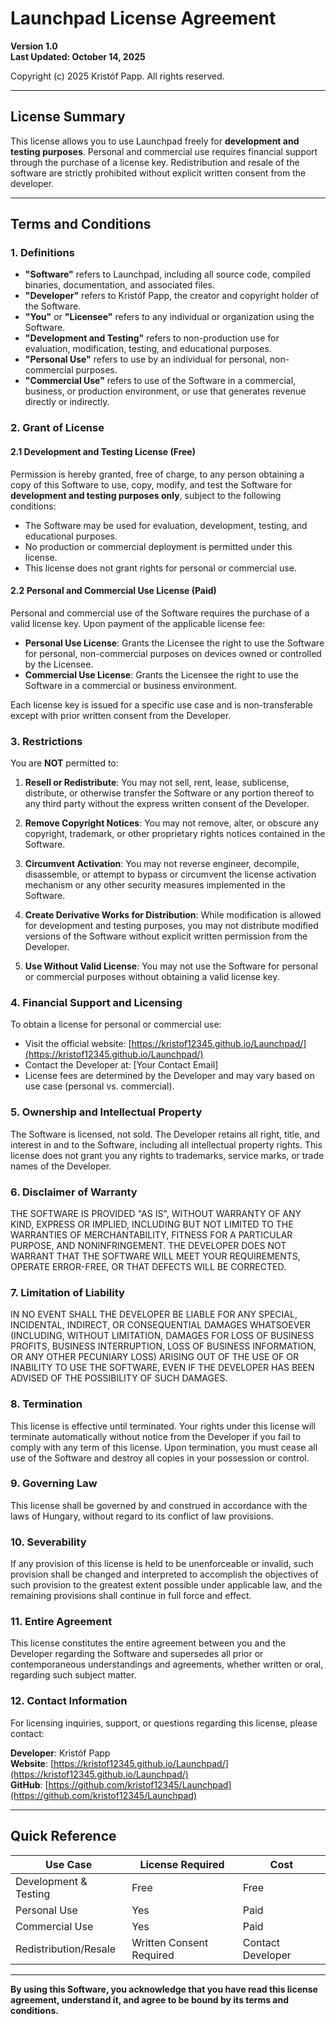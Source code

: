 # Launchpad License Agreement

**Version 1.0**  
**Last Updated: October 14, 2025**

Copyright (c) 2025 Kristóf Papp. All rights reserved.

---

## License Summary

This license allows you to use Launchpad freely for **development and testing purposes**. Personal and commercial use requires financial support through the purchase of a license key. Redistribution and resale of the software are strictly prohibited without explicit written consent from the developer.

---

## Terms and Conditions

### 1. Definitions

- **"Software"** refers to Launchpad, including all source code, compiled binaries, documentation, and associated files.
- **"Developer"** refers to Kristóf Papp, the creator and copyright holder of the Software.
- **"You"** or **"Licensee"** refers to any individual or organization using the Software.
- **"Development and Testing"** refers to non-production use for evaluation, modification, testing, and educational purposes.
- **"Personal Use"** refers to use by an individual for personal, non-commercial purposes.
- **"Commercial Use"** refers to use of the Software in a commercial, business, or production environment, or use that generates revenue directly or indirectly.

### 2. Grant of License

#### 2.1 Development and Testing License (Free)

Permission is hereby granted, free of charge, to any person obtaining a copy of this Software to use, copy, modify, and test the Software for **development and testing purposes only**, subject to the following conditions:

- The Software may be used for evaluation, development, testing, and educational purposes.
- No production or commercial deployment is permitted under this license.
- This license does not grant rights for personal or commercial use.

#### 2.2 Personal and Commercial Use License (Paid)

Personal and commercial use of the Software requires the purchase of a valid license key. Upon payment of the applicable license fee:

- **Personal Use License**: Grants the Licensee the right to use the Software for personal, non-commercial purposes on devices owned or controlled by the Licensee.
- **Commercial Use License**: Grants the Licensee the right to use the Software in a commercial or business environment.

Each license key is issued for a specific use case and is non-transferable except with prior written consent from the Developer.

### 3. Restrictions

You are **NOT** permitted to:

1. **Resell or Redistribute**: You may not sell, rent, lease, sublicense, distribute, or otherwise transfer the Software or any portion thereof to any third party without the express written consent of the Developer.

2. **Remove Copyright Notices**: You may not remove, alter, or obscure any copyright, trademark, or other proprietary rights notices contained in the Software.

3. **Circumvent Activation**: You may not reverse engineer, decompile, disassemble, or attempt to bypass or circumvent the license activation mechanism or any other security measures implemented in the Software.

4. **Create Derivative Works for Distribution**: While modification is allowed for development and testing purposes, you may not distribute modified versions of the Software without explicit written permission from the Developer.

5. **Use Without Valid License**: You may not use the Software for personal or commercial purposes without obtaining a valid license key.

### 4. Financial Support and Licensing

To obtain a license for personal or commercial use:

- Visit the official website: [https://kristof12345.github.io/Launchpad/](https://kristof12345.github.io/Launchpad/)
- Contact the Developer at: [Your Contact Email]
- License fees are determined by the Developer and may vary based on use case (personal vs. commercial).

### 5. Ownership and Intellectual Property

The Software is licensed, not sold. The Developer retains all right, title, and interest in and to the Software, including all intellectual property rights. This license does not grant you any rights to trademarks, service marks, or trade names of the Developer.

### 6. Disclaimer of Warranty

THE SOFTWARE IS PROVIDED "AS IS", WITHOUT WARRANTY OF ANY KIND, EXPRESS OR IMPLIED, INCLUDING BUT NOT LIMITED TO THE WARRANTIES OF MERCHANTABILITY, FITNESS FOR A PARTICULAR PURPOSE, AND NONINFRINGEMENT. THE DEVELOPER DOES NOT WARRANT THAT THE SOFTWARE WILL MEET YOUR REQUIREMENTS, OPERATE ERROR-FREE, OR THAT DEFECTS WILL BE CORRECTED.

### 7. Limitation of Liability

IN NO EVENT SHALL THE DEVELOPER BE LIABLE FOR ANY SPECIAL, INCIDENTAL, INDIRECT, OR CONSEQUENTIAL DAMAGES WHATSOEVER (INCLUDING, WITHOUT LIMITATION, DAMAGES FOR LOSS OF BUSINESS PROFITS, BUSINESS INTERRUPTION, LOSS OF BUSINESS INFORMATION, OR ANY OTHER PECUNIARY LOSS) ARISING OUT OF THE USE OF OR INABILITY TO USE THE SOFTWARE, EVEN IF THE DEVELOPER HAS BEEN ADVISED OF THE POSSIBILITY OF SUCH DAMAGES.

### 8. Termination

This license is effective until terminated. Your rights under this license will terminate automatically without notice from the Developer if you fail to comply with any term of this license. Upon termination, you must cease all use of the Software and destroy all copies in your possession or control.

### 9. Governing Law

This license shall be governed by and construed in accordance with the laws of Hungary, without regard to its conflict of law provisions.

### 10. Severability

If any provision of this license is held to be unenforceable or invalid, such provision shall be changed and interpreted to accomplish the objectives of such provision to the greatest extent possible under applicable law, and the remaining provisions shall continue in full force and effect.

### 11. Entire Agreement

This license constitutes the entire agreement between you and the Developer regarding the Software and supersedes all prior or contemporaneous understandings and agreements, whether written or oral, regarding such subject matter.

### 12. Contact Information

For licensing inquiries, support, or questions regarding this license, please contact:

**Developer**: Kristóf Papp  
**Website**: [https://kristof12345.github.io/Launchpad/](https://kristof12345.github.io/Launchpad/)  
**GitHub**: [https://github.com/kristof12345/Launchpad](https://github.com/kristof12345/Launchpad)

---

## Quick Reference

| Use Case | License Required | Cost |
|----------|------------------|------|
| Development & Testing | Free | Free |
| Personal Use | Yes | Paid |
| Commercial Use | Yes | Paid |
| Redistribution/Resale | Written Consent Required | Contact Developer |

---

**By using this Software, you acknowledge that you have read this license agreement, understand it, and agree to be bound by its terms and conditions.**
